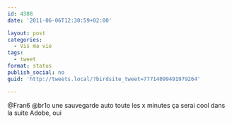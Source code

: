 ```yaml
---
id: 4388
date: '2011-06-06T12:30:59+02:00'

layout: post
categories:
  - Vis ma vie
tags:
  - tweet
format: status
publish_social: no
guid: 'http://tweets.local/?birdsite_tweet=77714099491979264'

---
```


@Fran6 @br1o une sauvegarde auto toute les x minutes ça serai cool dans la suite Adobe, oui
